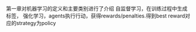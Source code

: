 第一章对机器学习的定义和主要类别进行了介绍
自监督学习，在训练过程中生成标签，
强化学习，agents执行行动，获得rewards/penalties.得到best reward对应的strategy为policy
